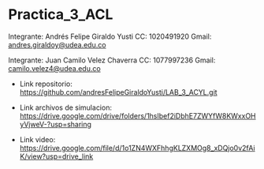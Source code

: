 # Practica_3_ACL

Integrante: Andrés Felipe Giraldo Yusti
CC: 1020491920
Gmail: andres.giraldoy@udea.edu.co

Integrante: Juan Camilo Velez Chaverra
CC: 1077997236
Gmail: camilo.velez4@udea.edu.co


- Link repositorio: https://github.com/andresFelipeGiraldoYusti/LAB_3_ACYL.git

- Link archivos de simulacion: https://drive.google.com/drive/folders/1hsIbef2iDbhE7ZWYfW8KWxxOHyVjweV-?usp=sharing

- Link video: https://drive.google.com/file/d/1o1ZN4WXFhhgKLZXMOg8_xDQjo0v2fAiK/view?usp=drive_link
